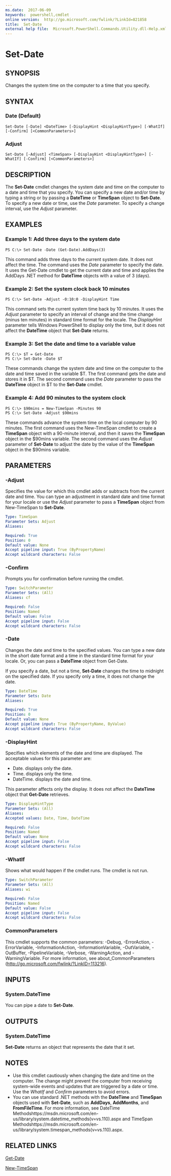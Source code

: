 ```yaml
---
ms.date:  2017-06-09
keywords:  powershell,cmdlet
online version:  http://go.microsoft.com/fwlink/?LinkId=821858
title:  Set-Date
external help file:  Microsoft.PowerShell.Commands.Utility.dll-Help.xml
---
```


# Set-Date

## SYNOPSIS
Changes the system time on the computer to a time that you specify.

## SYNTAX

### Date (Default)
```
Set-Date [-Date] <DateTime> [-DisplayHint <DisplayHintType>] [-WhatIf] [-Confirm] [<CommonParameters>]
```

### Adjust
```
Set-Date [-Adjust] <TimeSpan> [-DisplayHint <DisplayHintType>] [-WhatIf] [-Confirm] [<CommonParameters>]
```

## DESCRIPTION
The **Set-Date** cmdlet changes the system date and time on the computer to a date and time that you specify.
You can specify a new date and/or time by typing a string or by passing a **DateTime** or **TimeSpan** object to **Set-Date**.
To specify a new date or time, use the *Date* parameter.
To specify a change interval, use the *Adjust* parameter.

## EXAMPLES

### Example 1: Add three days to the system date
```
PS C:\> Set-Date -Date (Get-Date).AddDays(3)
```

This command adds three days to the current system date.
It does not affect the time.
The command uses the *Date* parameter to specify the date.
It uses the Get-Date cmdlet to get the current date and time and applies the AddDays .NET method for **DateTime** objects with a value of 3 (days).

### Example 2: Set the system clock back 10 minutes
```
PS C:\> Set-Date -Adjust -0:10:0 -DisplayHint Time
```

This command sets the current system time back by 10 minutes.
It uses the *Adjust* parameter to specify an interval of change and the time change (minus ten minutes) in standard time format for the locale.
The *DisplayHint* parameter tells Windows PowerShell to display only the time, but it does not affect the **DateTime** object that **Set-Date** returns.

### Example 3: Set the date and time to a variable value
```
PS C:\> $T = Get-Date
PS C:\> Set-Date -Date $T
```

These commands change the system date and time on the computer to the date and time saved in the variable $T.
The first command gets the date and stores it in $T.
The second command uses the *Date* parameter to pass the **DateTime** object in $T to the **Set-Date** cmdlet.

### Example 4: Add 90 minutes to the system clock
```
PS C:\> $90mins = New-TimeSpan -Minutes 90
PS C:\> Set-Date -Adjust $90mins
```

These commands advance the system time on the local computer by 90 minutes.
The first command uses the New-TimeSpan cmdlet to create a **TimeSpan** object with a 90-minute interval, and then it saves the **TimeSpan** object in the $90mins variable.
The second command uses the *Adjust* parameter of **Set-Date** to adjust the date by the value of the **TimeSpan** object in the $90mins variable.

## PARAMETERS

### -Adjust
Specifies the value for which this cmdlet adds or subtracts from the current date and time.
You can type an adjustment in standard date and time format for your locale or use the *Adjust* parameter to pass a **TimeSpan** object from New-TimeSpan to **Set-Date**.

```yaml
Type: TimeSpan
Parameter Sets: Adjust
Aliases: 

Required: True
Position: 0
Default value: None
Accept pipeline input: True (ByPropertyName)
Accept wildcard characters: False
```

### -Confirm
Prompts you for confirmation before running the cmdlet.

```yaml
Type: SwitchParameter
Parameter Sets: (All)
Aliases: cf

Required: False
Position: Named
Default value: False
Accept pipeline input: False
Accept wildcard characters: False
```

### -Date
Changes the date and time to the specified values.
You can type a new date in the short date format and a time in the standard time format for your locale.
Or, you can pass a **DateTime** object from Get-Date.

If you specify a date, but not a time, **Set-Date** changes the time to midnight on the specified date.
If you specify only a time, it does not change the date.

```yaml
Type: DateTime
Parameter Sets: Date
Aliases: 

Required: True
Position: 0
Default value: None
Accept pipeline input: True (ByPropertyName, ByValue)
Accept wildcard characters: False
```

### -DisplayHint
Specifies which elements of the date and time are displayed.
The acceptable values for this parameter are:

- Date.
displays only the date.
- Time.
displays only the time.
- DateTime.
displays the date and time.

This parameter affects only the display.
It does not affect the **DateTime** object that **Get-Date** retrieves.

```yaml
Type: DisplayHintType
Parameter Sets: (All)
Aliases: 
Accepted values: Date, Time, DateTime

Required: False
Position: Named
Default value: None
Accept pipeline input: False
Accept wildcard characters: False
```

### -WhatIf
Shows what would happen if the cmdlet runs.
The cmdlet is not run.

```yaml
Type: SwitchParameter
Parameter Sets: (All)
Aliases: wi

Required: False
Position: Named
Default value: False
Accept pipeline input: False
Accept wildcard characters: False
```

### CommonParameters
This cmdlet supports the common parameters: -Debug, -ErrorAction, -ErrorVariable, -InformationAction, -InformationVariable, -OutVariable, -OutBuffer, -PipelineVariable, -Verbose, -WarningAction, and -WarningVariable. For more information, see about_CommonParameters (http://go.microsoft.com/fwlink/?LinkID=113216).

## INPUTS

### System.DateTime
You can pipe a date to **Set-Date**.

## OUTPUTS

### System.DateTime
**Set-Date** returns an object that represents the date that it set.

## NOTES
* Use this cmdlet cautiously when changing the date and time on the computer. The change might prevent the computer from receiving system-wide events and updates that are triggered by a date or time. Use the *WhatIf* and *Confirm* parameters to avoid errors.
* You can use standard .NET methods with the **DateTime** and **TimeSpan** objects used with **Set-Date**, such as **AddDays**, **AddMonths**, and **FromFileTime**. For more information, see DateTime Methodshttps://msdn.microsoft.com/en-us/library/system.datetime_methods(v=vs.110).aspx and TimeSpan Methodshttps://msdn.microsoft.com/en-us/library/system.timespan_methods(v=vs.110).aspx.

## RELATED LINKS

[Get-Date](Get-Date.md)

[New-TimeSpan](New-TimeSpan.md)

